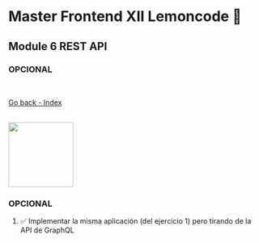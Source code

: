 # Master Frontend XII Lemoncode 🍋

## Module 6 REST API
### OPCIONAL

<br>

[Go back - Index](https://github.com/MiguelJiRo/Master-Frontend-XII-Lemoncode)

<br>

<img align="center" src="https://media.giphy.com/media/7j2hfyeVcDtf2/giphy.gif" width="128px">

<br>

### OPCIONAL
<ol>
    <li>✅ Implementar la misma aplicación (del ejercicio 1) pero tirando de la API de GraphQL</li>
</ol>
